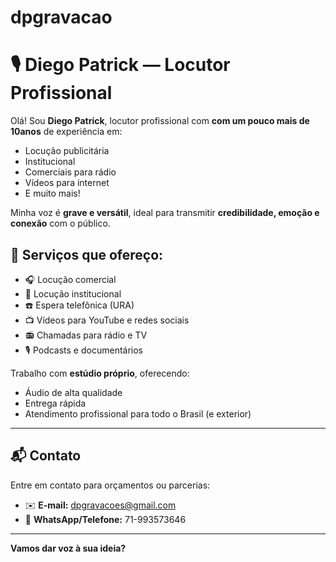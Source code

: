 # dpgravacao
# 🎙️ Diego Patrick — Locutor Profissional

Olá! Sou **Diego Patrick**, locutor profissional com **com um pouco mais de 10anos** de experiência em:

- Locução publicitária
- Institucional
- Comerciais para rádio
- Vídeos para internet
- E muito mais!

Minha voz é **grave e versátil**, ideal para transmitir **credibilidade, emoção e conexão** com o público.

## 🧰 Serviços que ofereço:

- 🎧 Locução comercial
- 🏢 Locução institucional
- ☎️ Espera telefônica (URA)
- 📺 Vídeos para YouTube e redes sociais
- 📻 Chamadas para rádio e TV
- 🎙️ Podcasts e documentários

Trabalho com **estúdio próprio**, oferecendo:

- Áudio de alta qualidade
- Entrega rápida
- Atendimento profissional para todo o Brasil (e exterior)

---

## 📬 Contato

Entre em contato para orçamentos ou parcerias:

- ✉️ **E-mail:** dpgravacoes@gmail.com
- 📱 **WhatsApp/Telefone:** 71-993573646

---

**Vamos dar voz à sua ideia?**

